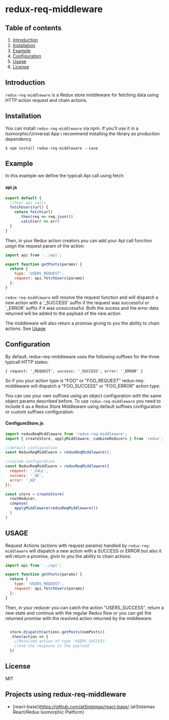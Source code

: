 redux-req-middleware
====================


## Table of contents

1. [Introduction](#introduction)
3. [Installation](#installation)
2. [Example](#example)
4. [Configuration](#configuration)
5. [Usage](#usage)
6. [License](License)

## Introduction

`redux-req-middleware` is a Redux store middleware for fetching data using HTTP action request and chain actions.

## Installation

You can install `redux-req-middleware` via npm. If you'll use it in a Isomorphic/Universal App i recommend installing the library as production dependency.

```
$ npm install redux-req-middleware --save
```

## Example

In this example we define the typicall Api call using fetch:

#### api.js

```javascript
export default {
  //Your api calls
  fetchUsers(url) {
    return fetch(url)
      .then(req => req.json())
      .catch(err => err) 
  }
}
``` 
Then, in your Redux action creators you can add your Api call function usign the request param of the action:

```javascript
import api from '../api';

export function getPosts(params) {
  return {
    type: 'USERS_REQUEST',
    request: api.fetchUsers(params)
  };
}
```
`redux-req-middleware` will resolve the request function and will dispatch a new action with a '_SUCCESS' suffix if the request was successful or '_ERROR' suffix if it was unsuccessful. Both the sucess and the error data returned will be added to the payload of the new action

The middleware will also return a promise giving to you the ability to chain actions. See [Usage](#usage)


## Configuration

By default, redux-req-middleware uses the following suffixes for the three typicall HTTP states:

`
{
  request: '_REQUEST',
  success: '_SUCCESS',
  error: '_ERROR'
}
`

So if you your action type is "FOO" or "FOO_REQUEST" redux-req-middleware will dispatch a "FOO_SUCCESS" or "FOO_ERROR" action type.

You can use your own suffixes using an object configuration with the same object params described before.  To use `redux-req-middleware` you need to include it as a Redux Store Middleware using default suffixes configuration or custom suffixes configuration:

#### ConfigureStore.js

```js
import reduxReqMiddleware from 'redux-req-middleware';
import { createStore, applyMiddleware, combineReducers } from 'redux';

//default configuration
const ReduxReqMiddlware = reduxReqMiddleware();

//custom configuration
const ReduxReqMiddlware = reduxReqMiddleware({
  request: '_CALL',
  success: '_OK',
  error: '_KO'
});

const store = createStore(
  rootReducer,
  compose(
    applyMiddleware(reduxReqMiddleware())
  )
)

```

## USAGE

 Request Actions (actions with request params) handled by `redux-req-middleware` will dispatch a new action with a SUCCESS or ERROR but also it will return a promise, givin to you the ability to chain actions:

```javascript
import api from '../api';

export function getPosts(params) {
  return {
    type: 'USERS_REQUEST',
    request: api.fetchUsers(params)
  };
}
```

Then, in your reducer you can catch the action "USERS_SUCCESS", return a new state and continue with the regular Redux flow or you can get the returned promise with the resolved action returned by the middleware:

```javascript

  store.dispatch(actions.getPosts(numPosts))
  .then(action => {
    //Resolved action of type 'USERS_SUCCESS'
    //and the response in the payload
  })
``` 


## License

MIT

## Projects using redux-req-middleware

- [react-base](https://github.com/atSistemas/react-base/ (atSistemas React/Redux Isomorphic Platform)
